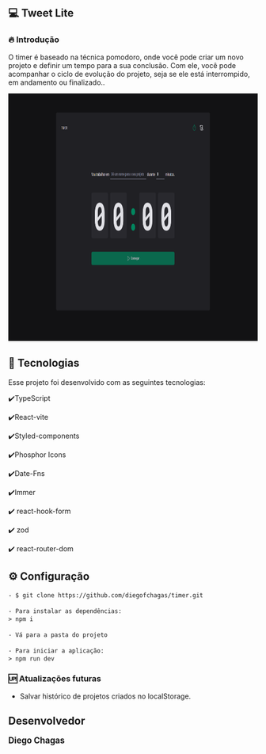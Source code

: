  ## 💻  Tweet Lite

### 🔥 Introdução

O timer é baseado na técnica pomodoro, onde você pode criar um novo projeto e definir um tempo para a sua conclusão. Com ele, você pode acompanhar o ciclo de evolução do projeto, seja se ele está interrompido, em andamento ou finalizado..


<img width="700" height="500" src ="./src/assets/timer.png" >


 ## :rocket: Tecnologias

Esse projeto foi desenvolvido com as seguintes tecnologias:

✔️TypeScript

✔️React-vite

✔️Styled-components

✔️Phosphor Icons

✔️Date-Fns

✔️Immer

✔️ react-hook-form

✔️ zod

✔️ react-router-dom




## ⚙ Configuração

```
- $ git clone https://github.com/diegofchagas/timer.git

- Para instalar as dependências:
> npm i

- Vá para a pasta do projeto

- Para iniciar a aplicação:
> npm run dev
```

### 🆙 Atualizações futuras

- Salvar histórico de projetos criados no localStorage.

## Desenvolvedor 
<span style="font-size: larger;">**Diego Chagas**</span>

